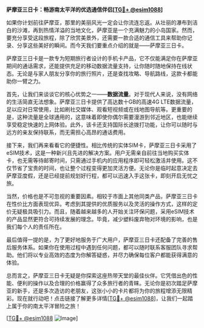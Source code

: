 **萨摩亚三日卡：畅游南太平洋的优选通信伴侣[[TG💪+ @esim1088](https://t.me/s/esim1088)]**

如果你计划前往萨摩亚，那里的美丽风光一定会让你流连忘返。从壮丽的瀑布到洁白的沙滩，再到热情洋溢的当地文化，萨摩亚是一个充满魅力的小岛国家。然而，要充分享受这段旅程，除了欣赏美景外，还需要一款合适的通信工具来帮助你记录、分享这些美好的瞬间。而今天我们要重点介绍的就是——萨摩亚三日卡。

萨摩亚三日卡是一款专为短期旅行者设计的手机卡产品，它不仅能满足你在萨摩亚期间的通话需求，还能提供充足的移动数据流量支持，让你随时随地保持在线状态。无论是与家人朋友分享你的旅行照片，还是查找攻略、导航路线，这款卡都能助你一臂之力。

首先，让我们来谈谈它的核心优势之一——**数据流量**。对于现代人来说，没有网络的生活简直无法想象。萨摩亚三日卡提供了高达数十GB的高速4G LTE数据流量，足以应对日常使用，比如刷社交媒体、观看短视频或在线地图导航等。更重要的是，这种流量是全球通用的，这意味着即使你偶尔需要漫游到邻近地区，也能继续享受稳定快速的上网体验。此外，该卡还支持国际长途拨打功能，让你可以随时与远方的亲友保持联系，而无需担心高昂的通话费用。

接下来，我们再来看看它的便捷性。相比传统的实体SIM卡，萨摩亚三日卡采用了eSIM技术，这是一种新兴且先进的解决方案。用户无需亲自前往当地购买实体卡，也无需等待邮寄时间，只需通过手机内的应用程序即可轻松激活并使用。这不仅节省了宝贵的时间，也让整个过程变得更加灵活方便。无论你是临时起意决定去萨摩亚度假，还是已经提前规划好行程，都可以迅速入手这张卡，即刻开启无忧之旅。

当然，价格也是不可忽视的重要因素。相较于市面上其他同类产品，萨摩亚三日卡在性价比方面表现优异。考虑到其提供的优质服务以及灵活的操作方式，这样的定价无疑极具吸引力。而且，随着越来越多的人开始关注环保问题，采用eSIM技术的产品显然更符合可持续发展的理念。毕竟，减少塑料废弃物对环境的影响，也是我们每个人的责任所在。

最后值得一提的是，为了更好地服务于广大用户，萨摩亚三日卡还配备了完善的售后服务体系。如果你在使用过程中遇到任何问题，都可以随时联系客服团队寻求帮助。他们将以专业高效的态度为你解答疑惑，并尽力确保每位客户都能获得满意的体验。

总而言之，萨摩亚三日卡无疑是你探索这座热带天堂的最佳伙伴。它凭借出色的性能、便利的操作以及合理的价格赢得了众多旅行者的青睐。无论你是初次踏足萨摩亚的新手，还是多次造访的老朋友，这张小小的卡片都将为你的旅程增添无限精彩。现在就行动吧！点击链接了解更多详情[[TG💪+ @esim1088](https://t.me/s/esim1088)]，让我们一起踏上属于你的南太平洋冒险之旅！

[[TG💪+ @esim1088](https://t.me/s/esim1088) ![Image](https://i.postimg.cc/4NQfJmqS/Snipaste-2025-05-13-00-14-12.png)]
